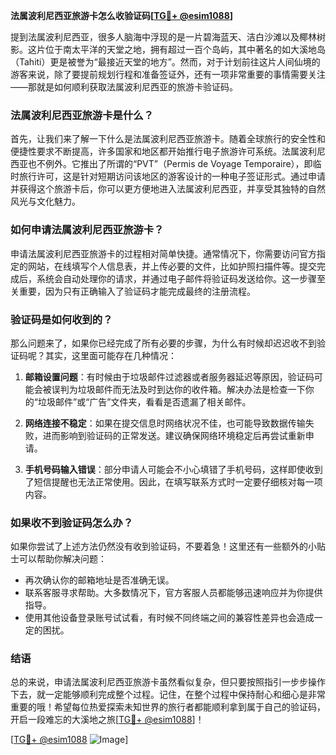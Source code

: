 **法属波利尼西亚旅游卡怎么收验证码[[TG💪+ @esim1088](https://t.me/s/esim1088)]**

提到法属波利尼西亚，很多人脑海中浮现的是一片碧海蓝天、洁白沙滩以及椰林树影。这片位于南太平洋的天堂之地，拥有超过一百个岛屿，其中著名的如大溪地岛（Tahiti）更是被誉为“最接近天堂的地方”。然而，对于计划前往这片人间仙境的游客来说，除了要提前规划行程和准备签证外，还有一项非常重要的事情需要关注——那就是如何顺利获取法属波利尼西亚的旅游卡验证码。

### 法属波利尼西亚旅游卡是什么？

首先，让我们来了解一下什么是法属波利尼西亚旅游卡。随着全球旅行的安全性和便捷性要求不断提高，许多国家和地区都开始推行电子旅游许可系统。法属波利尼西亚也不例外。它推出了所谓的“PVT”（Permis de Voyage Temporaire），即临时旅行许可，这是针对短期访问该地区的游客设计的一种电子签证形式。通过申请并获得这个旅游卡后，你可以更方便地进入法属波利尼西亚，并享受其独特的自然风光与文化魅力。

### 如何申请法属波利尼西亚旅游卡？

申请法属波利尼西亚旅游卡的过程相对简单快捷。通常情况下，你需要访问官方指定的网站，在线填写个人信息表，并上传必要的文件，比如护照扫描件等。提交完成后，系统会自动处理你的请求，并通过电子邮件将验证码发送给你。这一步骤至关重要，因为只有正确输入了验证码才能完成最终的注册流程。

### 验证码是如何收到的？

那么问题来了，如果你已经完成了所有必要的步骤，为什么有时候却迟迟收不到验证码呢？其实，这里面可能存在几种情况：

1. **邮箱设置问题**：有时候由于垃圾邮件过滤器或者服务器延迟等原因，验证码可能会被误判为垃圾邮件而无法及时到达你的收件箱。解决办法是检查一下你的“垃圾邮件”或“广告”文件夹，看看是否遗漏了相关邮件。
   
2. **网络连接不稳定**：如果在提交信息时网络状况不佳，也可能导致数据传输失败，进而影响到验证码的正常发送。建议确保网络环境稳定后再尝试重新申请。

3. **手机号码输入错误**：部分申请人可能会不小心填错了手机号码，这样即使收到了短信提醒也无法正常使用。因此，在填写联系方式时一定要仔细核对每一项内容。

### 如果收不到验证码怎么办？

如果你尝试了上述方法仍然没有收到验证码，不要着急！这里还有一些额外的小贴士可以帮助你解决问题：

- 再次确认你的邮箱地址是否准确无误。
- 联系客服寻求帮助。大多数情况下，官方客服人员都能够迅速响应并为你提供指导。
- 使用其他设备登录账号试试看，有时候不同终端之间的兼容性差异也会造成一定的困扰。

### 结语

总的来说，申请法属波利尼西亚旅游卡虽然看似复杂，但只要按照指引一步步操作下去，就一定能够顺利完成整个过程。记住，在整个过程中保持耐心和细心是非常重要的哦！希望每位热爱探索未知世界的旅行者都能顺利拿到属于自己的验证码，开启一段难忘的大溪地之旅[[TG💪+ @esim1088](https://t.me/s/esim1088)]！

[[TG💪+ @esim1088](https://t.me/s/esim1088) ![Image](https://i.postimg.cc/4NQfJmqS/Snipaste-2025-05-13-00-14-12.png)]